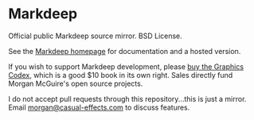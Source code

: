 # Markdeep
Official public Markdeep source mirror. BSD License.

See the [Markdeep homepage](https://casual-effects.com/markdeep) for documentation and a hosted
version.

If you wish to support Markdeep development, please
[buy the Graphics Codex](http://graphicscodex.com/), which is a good $10 book in its own right.
Sales directly fund Morgan McGuire's open source projects.

I do not accept pull requests through this repository...this is just a mirror. Email <morgan@casual-effects.com> to discuss features.
